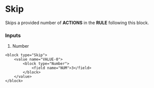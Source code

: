 # Skip

Skips a provided number of **ACTIONS** in the **RULE** following this block.

### Inputs

1. Number

```blockly
<block type="Skip">
    <value name="VALUE-0">
        <block type="Number">
            <field name="NUM">3</field>
        </block>
    </value>
</block>
```
